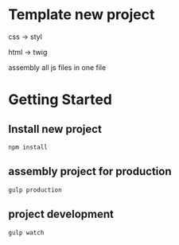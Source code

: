 # Template new project

css -> styl

html -> twig

assembly all js files in one file


# Getting Started

## Install new project

```
npm install
```

## assembly project for production

```
gulp production
```

## project development

```
gulp watch
```

